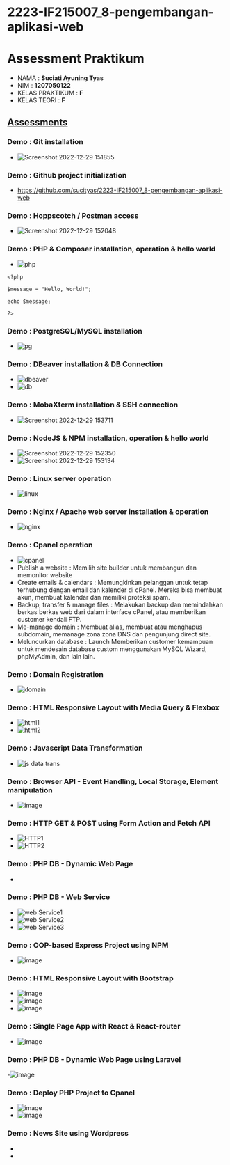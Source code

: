 # 2223-IF215007_8-pengembangan-aplikasi-web

# Assessment Praktikum
- NAMA : **Suciati Ayuning Tyas**
- NIM : **1207050122**
- KELAS PRAKTIKUM : **F**
- KELAS TEORI : **F**
## [Assessments](https://github.com/insanalamin/2223-IF215007_8-pengembangan-aplikasi-web#workshop-class-1-credit)
### Demo : Git installation
- ![Screenshot 2022-12-29 151855](https://user-images.githubusercontent.com/82722477/209923666-38da6566-ebc8-4b96-85c9-232cf32bea1e.png)

### Demo : Github project initialization
- https://github.com/sucityas/2223-IF215007_8-pengembangan-aplikasi-web

### Demo : Hoppscotch / Postman access
- ![Screenshot 2022-12-29 152048](https://user-images.githubusercontent.com/82722477/209923879-457621e3-f35b-4076-b7f8-3e424407c9c5.png)

### Demo : PHP & Composer installation, operation & hello world
- ![php](https://user-images.githubusercontent.com/82722477/210087769-62021078-cde5-4ac4-8c44-50786abf583d.png)

`<?php`

  `$message = "Hello, World!";`
  
  `echo $message;`
  
`?>`

### Demo : PostgreSQL/MySQL installation
- ![pg](https://user-images.githubusercontent.com/82722477/210087908-2101034f-d9de-416e-8cee-599620c676e1.png)

### Demo : DBeaver installation & DB Connection
- ![dbeaver](https://user-images.githubusercontent.com/82722477/210088183-8c4389f8-5a09-44d4-b2f5-8d22f70affe7.png)
- ![db](https://user-images.githubusercontent.com/82722477/210088192-7c8bec32-36c1-4983-b376-51f3cd33e7e6.png)

### Demo : MobaXterm installation & SSH connection
- ![Screenshot 2022-12-29 153711](https://user-images.githubusercontent.com/82722477/209925580-07812d2e-d3ba-4394-959d-ea6dd58d6341.png)

### Demo : NodeJS & NPM installation, operation & hello world
- ![Screenshot 2022-12-29 152350](https://user-images.githubusercontent.com/82722477/209924194-39ed7c5d-57fd-4290-bc6e-26cf065c9879.png)
- ![Screenshot 2022-12-29 153134](https://user-images.githubusercontent.com/82722477/209924988-53e1f778-6b38-490d-a1ce-463ae2ec80e8.png)

### Demo : Linux server operation
- ![linux](https://user-images.githubusercontent.com/82722477/210088299-449f5113-67ab-4a22-aaa9-2a253a34b1ef.png)

### Demo : Nginx / Apache web server installation & operation
- ![nginx](https://user-images.githubusercontent.com/82722477/210088558-69fda7fb-21e2-43ed-8e61-a57ed9a018e5.png)

### Demo : Cpanel operation
- ![cpanel](https://user-images.githubusercontent.com/82722477/210087406-8bbff35b-0f9a-422b-88f5-48519b3f0756.png)
- Publish a website : Memilih site builder untuk membangun dan memonitor website
- Create emails & calendars : Memungkinkan pelanggan untuk tetap terhubung dengan email dan kalender di cPanel. Mereka bisa membuat akun, membuat kalendar dan memiliki proteksi spam.
- Backup, transfer & manage files : Melakukan backup dan memindahkan berkas berkas web dari dalam interface cPanel, atau memberikan customer kendali FTP.
- Me-manage domain : Membuat alias, membuat atau menghapus subdomain, memanage zona zona DNS dan pengunjung direct site.
- Meluncurkan database : Launch Memberikan customer kemampuan untuk mendesain database custom menggunakan MySQL Wizard, phpMyAdmin, dan lain lain.

### Demo : Domain Registration
- ![domain](https://user-images.githubusercontent.com/82722477/210088794-1d5af364-f77b-4b12-9d82-527e95cfbfca.png)

### Demo : HTML Responsive Layout with Media Query & Flexbox
- ![html1](https://user-images.githubusercontent.com/82722477/210087441-c07c5abf-e710-4258-8a4d-b212e22993c6.png)
- ![html2](https://user-images.githubusercontent.com/82722477/210087457-4d803404-0f70-42ba-b330-0120f7d7ac98.png)

### Demo : Javascript Data Transformation
- ![js data trans](https://user-images.githubusercontent.com/82722477/210088962-701398a6-6433-4623-9b53-943836475048.png)

### Demo : Browser API - Event Handling, Local Storage, Element manipulation
- ![image](https://user-images.githubusercontent.com/82722477/210087494-4ccfd193-764a-4f95-bc5d-53919ced1594.png)
 
### Demo : HTTP GET & POST using Form Action and Fetch API
- ![HTTP1](https://user-images.githubusercontent.com/82722477/210089299-4c2cf6f0-e666-4a1a-833c-4eb29ffa6ac1.png)
- ![HTTP2](https://user-images.githubusercontent.com/82722477/210089403-5b06035b-87bb-46d6-81be-cbbf01fa6925.png)

### Demo : PHP DB - Dynamic Web Page
- 
### Demo : PHP DB - Web Service
- ![web Service1](https://user-images.githubusercontent.com/82722477/210089645-58b9539b-b947-4f31-a760-b0995f2ca6c5.png)
- ![web Service2](https://user-images.githubusercontent.com/82722477/210089657-79b15b29-5908-4b43-b281-abda552acf1a.png)
- ![web Service3](https://user-images.githubusercontent.com/82722477/210089681-c4fb2e2e-3c04-4c4b-a44d-61d98db28ead.png)

### Demo : OOP-based Express Project using NPM
- ![image](https://user-images.githubusercontent.com/82722477/210089956-ce1a4d3e-65f0-43f9-aaca-c958f60c9435.png)
 
### Demo : HTML Responsive Layout with Bootstrap
- ![image](https://user-images.githubusercontent.com/82722477/210091220-ec2aeb92-f9b7-4844-b466-eeaf3de8684f.png)
- ![image](https://user-images.githubusercontent.com/82722477/210091265-f2962851-1012-4742-90ac-6be64a6014d1.png)
- ![image](https://user-images.githubusercontent.com/82722477/210091337-ac783e2b-9a2c-490e-bf8f-60fffd7ee884.png)
 
### Demo : Single Page App with React & React-router
- ![image](https://user-images.githubusercontent.com/82722477/210090232-669f50b7-5b89-4809-8a49-fc7785bf5a0b.png)

### Demo : PHP DB - Dynamic Web Page using Laravel
-![image](https://user-images.githubusercontent.com/82722477/210091947-3ac08718-3c74-482f-b68b-ae9c0ab92d75.png)

### Demo : Deploy PHP Project to Cpanel
- ![image](https://user-images.githubusercontent.com/82722477/210092352-dc017c2b-c239-44b1-b353-6fd84ae87d58.png)
- ![image](https://user-images.githubusercontent.com/82722477/210092405-5f3ca195-a99d-4157-9e76-aa99e3e4ee69.png)

### Demo : News Site using Wordpress
- 
- 
